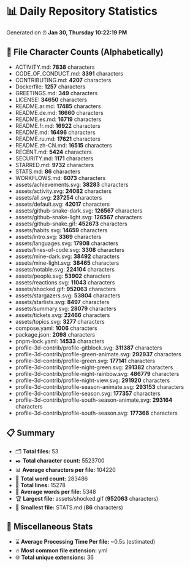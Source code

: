 # 📊 Daily Repository Statistics
Generated on ⏰ **Jan 30, Thursday 10:22:19 PM**

## 📂 File Character Counts (Alphabetically)
- ACTIVITY.md: **7838** characters
- CODE_OF_CONDUCT.md: **3391** characters
- CONTRIBUTING.md: **4207** characters
- Dockerfile: **1257** characters
- GREETINGS.md: **349** characters
- LICENSE: **34650** characters
- README.ar.md: **17485** characters
- README.de.md: **16660** characters
- README.es.md: **16719** characters
- README.fr.md: **16922** characters
- README.md: **16496** characters
- README.ru.md: **17621** characters
- README.zh-CN.md: **16515** characters
- RECENT.md: **5424** characters
- SECURITY.md: **1171** characters
- STARRED.md: **9732** characters
- STATS.md: **86** characters
- WORKFLOWS.md: **6073** characters
- assets/achievements.svg: **38283** characters
- assets/activity.svg: **24082** characters
- assets/all.svg: **237254** characters
- assets/default.svg: **42017** characters
- assets/github-snake-dark.svg: **126567** characters
- assets/github-snake-light.svg: **126567** characters
- assets/github-snake.gif: **452673** characters
- assets/habits.svg: **14659** characters
- assets/intro.svg: **3369** characters
- assets/languages.svg: **17908** characters
- assets/lines-of-code.svg: **3308** characters
- assets/mine-dark.svg: **38492** characters
- assets/mine-light.svg: **38465** characters
- assets/notable.svg: **224104** characters
- assets/people.svg: **53902** characters
- assets/reactions.svg: **11043** characters
- assets/shocked.gif: **952063** characters
- assets/stargazers.svg: **53804** characters
- assets/starlists.svg: **8497** characters
- assets/summary.svg: **28079** characters
- assets/tickets.svg: **22466** characters
- assets/topics.svg: **3277** characters
- compose.yaml: **1006** characters
- package.json: **2098** characters
- pnpm-lock.yaml: **14533** characters
- profile-3d-contrib/profile-gitblock.svg: **311387** characters
- profile-3d-contrib/profile-green-animate.svg: **292937** characters
- profile-3d-contrib/profile-green.svg: **177141** characters
- profile-3d-contrib/profile-night-green.svg: **291382** characters
- profile-3d-contrib/profile-night-rainbow.svg: **486779** characters
- profile-3d-contrib/profile-night-view.svg: **291920** characters
- profile-3d-contrib/profile-season-animate.svg: **293153** characters
- profile-3d-contrib/profile-season.svg: **177357** characters
- profile-3d-contrib/profile-south-season-animate.svg: **293164** characters
- profile-3d-contrib/profile-south-season.svg: **177368** characters

## 📋 Summary
- 🗂️ **Total files:** 53
- ✒️ **Total character count:** 5523700
- 📊 **Average characters per file:** 104220
- 📝 **Total word count:** 283486
- 🧾 **Total lines:** 15278
- 📐 **Average words per file:** 5348
- 🏆 **Largest file:** assets/shocked.gif (**952063** characters)
- 🥉 **Smallest file:** STATS.md (**86** characters)

## 🌟 Miscellaneous Stats
- ⌛ **Average Processing Time Per file:** ~0.5s (estimated)
- 🔥 **Most common file extension:** yml
- 🌐 **Total unique extensions:** 36
